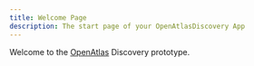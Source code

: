 ```yaml
---
title: Welcome Page
description: The start page of your OpenAtlasDiscovery App
---
```


<p class="title">
    Welcome to the <a target="_blank" href="https://openatlas.eu">OpenAtlas</a>
    <span class="font-weight-light">Discovery</span> prototype.
</p>
